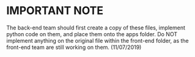 # IMPORTANT NOTE
The back-end team should first create a copy of these files, implement python code on them,
and place them onto the apps folder. Do NOT implement anything on the original file within the 
front-end folder, as the front-end team are still working on them. (11/07/2019)
